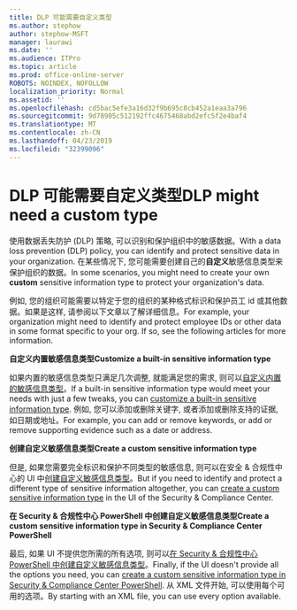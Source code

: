 ```yaml
---
title: DLP 可能需要自定义类型
ms.author: stephow
author: stephow-MSFT
manager: laurawi
ms.date: ''
ms.audience: ITPro
ms.topic: article
ms.prod: office-online-server
ROBOTS: NOINDEX, NOFOLLOW
localization_priority: Normal
ms.assetid: ''
ms.openlocfilehash: cd5bac5efe3a16d32f9b695c8cb452a1eaa3a796
ms.sourcegitcommit: 9d78905c512192ffc4675468abd2efc5f2e4baf4
ms.translationtype: MT
ms.contentlocale: zh-CN
ms.lasthandoff: 04/23/2019
ms.locfileid: "32399096"
---
```

# <a name="dlp-might-need-a-custom-type"></a><span data-ttu-id="a22d6-102">DLP 可能需要自定义类型</span><span class="sxs-lookup"><span data-stu-id="a22d6-102">DLP might need a custom type</span></span>

<span data-ttu-id="a22d6-103">使用数据丢失防护 (DLP) 策略, 可以识别和保护组织中的敏感数据。</span><span class="sxs-lookup"><span data-stu-id="a22d6-103">With a data loss prevention (DLP) policy, you can identify and protect sensitive data in your organization.</span></span> <span data-ttu-id="a22d6-104">在某些情况下, 您可能需要创建自己的**自定义**敏感信息类型来保护组织的数据。</span><span class="sxs-lookup"><span data-stu-id="a22d6-104">In some scenarios, you might need to create your own **custom** sensitive information type to protect your organization's data.</span></span>

<span data-ttu-id="a22d6-105">例如, 您的组织可能需要以特定于您的组织的某种格式标识和保护员工 id 或其他数据。如果是这样, 请参阅以下文章以了解详细信息。</span><span class="sxs-lookup"><span data-stu-id="a22d6-105">For example, your organization might need to identify and protect employee IDs or other data in some format specific to your org. If so, see the following articles for more information.</span></span> 
  
 <span data-ttu-id="a22d6-106">**自定义内置敏感信息类型**</span><span class="sxs-lookup"><span data-stu-id="a22d6-106">**Customize a built-in sensitive information type**</span></span>
  
<span data-ttu-id="a22d6-107">如果内置的敏感信息类型只满足几次调整, 就能满足您的需求, 则可以[自定义内置的敏感信息类型](https://docs.microsoft.com/en-us/office365/securitycompliance/customize-a-built-in-sensitive-information-type)。</span><span class="sxs-lookup"><span data-stu-id="a22d6-107">If a built-in sensitive information type would meet your needs with just a few tweaks, you can [customize a built-in sensitive information type](https://docs.microsoft.com/en-us/office365/securitycompliance/customize-a-built-in-sensitive-information-type).</span></span> <span data-ttu-id="a22d6-108">例如, 您可以添加或删除关键字, 或者添加或删除支持的证据, 如日期或地址。</span><span class="sxs-lookup"><span data-stu-id="a22d6-108">For example, you can add or remove keywords, or add or remove supporting evidence such as a date or address.</span></span>
  
 <span data-ttu-id="a22d6-109">**创建自定义敏感信息类型**</span><span class="sxs-lookup"><span data-stu-id="a22d6-109">**Create a custom sensitive information type**</span></span>
  
<span data-ttu-id="a22d6-110">但是, 如果您需要完全标识和保护不同类型的敏感信息, 则可以在安全 & 合规性中心的 UI 中[创建自定义敏感信息类型](https://docs.microsoft.com/en-us/office365/securitycompliance/create-a-custom-sensitive-information-type)。</span><span class="sxs-lookup"><span data-stu-id="a22d6-110">But if you need to identify and protect a different type of sensitive information altogether, you can [create a custom sensitive information type](https://docs.microsoft.com/en-us/office365/securitycompliance/create-a-custom-sensitive-information-type) in the UI of the Security & Compliance Center.</span></span> 
  
<span data-ttu-id="a22d6-111">**在 Security & 合规性中心 PowerShell 中创建自定义敏感信息类型**</span><span class="sxs-lookup"><span data-stu-id="a22d6-111">**Create a custom sensitive information type in Security & Compliance Center PowerShell**</span></span>

<span data-ttu-id="a22d6-112">最后, 如果 UI 不提供您所需的所有选项, 则可以[在 Security & 合规性中心 PowerShell 中创建自定义敏感信息类型](https://docs.microsoft.com/en-us/office365/securitycompliance/create-a-custom-sensitive-information-type-in-scc-powershell)。</span><span class="sxs-lookup"><span data-stu-id="a22d6-112">Finally, if the UI doesn't provide all the options you need, you can [create a custom sensitive information type in Security & Compliance Center PowerShell](https://docs.microsoft.com/en-us/office365/securitycompliance/create-a-custom-sensitive-information-type-in-scc-powershell).</span></span> <span data-ttu-id="a22d6-113">从 XML 文件开始, 可以使用每个可用的选项。</span><span class="sxs-lookup"><span data-stu-id="a22d6-113">By starting with an XML file, you can use every option available.</span></span>

    

